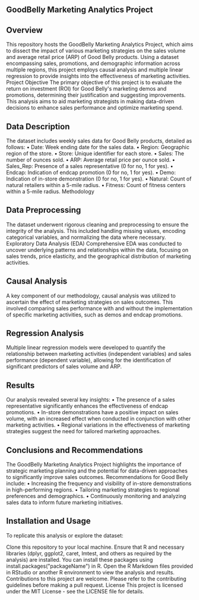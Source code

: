## GoodBelly Marketing Analytics Project
## Overview
This repository hosts the GoodBelly Marketing Analytics Project, which aims to dissect the impact of various marketing strategies on the sales volume and average retail price (ARP) of Good Belly products. Using a dataset encompassing sales, promotions, and demographic information across multiple regions, this project employs causal analysis and multiple linear regression to provide insights into the effectiveness of marketing activities.
Project Objective
The primary objective of this project is to evaluate the return on investment (ROI) for Good Belly's marketing demos and promotions, determining their justification and suggesting improvements. This analysis aims to aid marketing strategists in making data-driven decisions to enhance sales performance and optimize marketing spend.
## Data Description
The dataset includes weekly sales data for Good Belly products, detailed as follows:
	•	Date: Week ending date for the sales data.
	•	Region: Geographic region of the store.
	•	Store: Unique identifier for each store.
	•	Sales: The number of ounces sold.
	•	ARP: Average retail price per ounce sold.
	•	Sales_Rep: Presence of a sales representative (0 for no, 1 for yes).
	•	Endcap: Indication of endcap promotion (0 for no, 1 for yes).
	•	Demo: Indication of in-store demonstration (0 for no, 1 for yes).
	•	Natural: Count of natural retailers within a 5-mile radius.
	•	Fitness: Count of fitness centers within a 5-mile radius.
Methodology
## Data Preprocessing
The dataset underwent rigorous cleaning and preprocessing to ensure the integrity of the analysis. This included handling missing values, encoding categorical variables, and normalizing the data where necessary.
Exploratory Data Analysis (EDA)
Comprehensive EDA was conducted to uncover underlying patterns and relationships within the data, focusing on sales trends, price elasticity, and the geographical distribution of marketing activities.
## Causal Analysis
A key component of our methodology, causal analysis was utilized to ascertain the effect of marketing strategies on sales outcomes. This involved comparing sales performance with and without the implementation of specific marketing activities, such as demos and endcap promotions.
## Regression Analysis
Multiple linear regression models were developed to quantify the relationship between marketing activities (independent variables) and sales performance (dependent variable), allowing for the identification of significant predictors of sales volume and ARP.
## Results
Our analysis revealed several key insights:
	•	The presence of a sales representative significantly enhances the effectiveness of endcap promotions.
	•	In-store demonstrations have a positive impact on sales volume, with an increased effect when conducted in conjunction with other marketing activities.
	•	Regional variations in the effectiveness of marketing strategies suggest the need for tailored marketing approaches.
## Conclusions and Recommendations
The GoodBelly Marketing Analytics Project highlights the importance of strategic marketing planning and the potential for data-driven approaches to significantly improve sales outcomes. Recommendations for Good Belly include:
	•	Increasing the frequency and visibility of in-store demonstrations in high-performing regions.
	•	Tailoring marketing strategies to regional preferences and demographics.
	•	Continuously monitoring and analyzing sales data to inform future marketing initiatives.
## Installation and Usage
To replicate this analysis or explore the dataset:

Clone this repository to your local machine.
Ensure that R and necessary libraries (dplyr, ggplot2, caret, lmtest, and others as required by the analysis) are installed. You can install these packages using install.packages("packageName") in R.
Open the R Markdown files provided in RStudio or another R environment to view the analysis and results.
Contributions to this project are welcome. Please refer to the contributing guidelines before making a pull request.
License
This project is licensed under the MIT License - see the LICENSE file for details.
